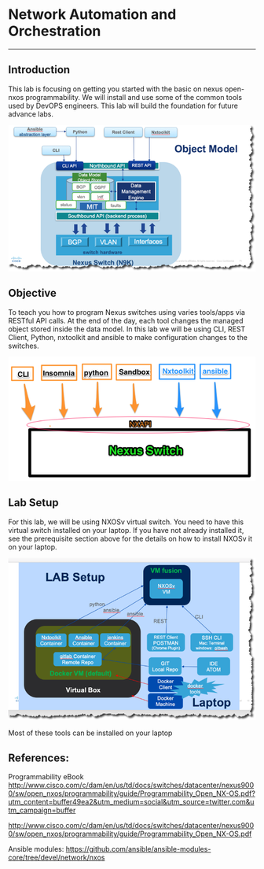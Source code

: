 # Network Automation and Orchestration

 ----

## Introduction
This lab is focusing on getting you started with the basic on nexus open-nxos  programmability.  We will install and use some of the common tools used by DevOPS engineers.  This lab will build the foundation for future advance labs.


![intro](/images/lab-2.png)


## Objective

To teach you how to program Nexus switches using varies tools/apps via RESTful API calls.  At the end of the day, each tool changes the managed object stored inside the data model.  In this lab we will be using CLI, REST Client, Python, nxtoolkit and ansible to make configuration changes to the switches.

![intro](/images/intro-2.png)

## Lab Setup

For this lab, we will be using NXOSv virtual switch.  You need to have this virtual switch installed on your laptop.  If you have not already installed it,  see  the prerequisite section above for the details on how to install NXOSv it on your laptop.


![intro](/images/lab-1.png)

Most of these tools can be installed on your laptop


## References:
Programmability eBook
http://www.cisco.com/c/dam/en/us/td/docs/switches/datacenter/nexus9000/sw/open_nxos/programmability/guide/Programmability_Open_NX-OS.pdf?utm_content=buffer49ea2&utm_medium=social&utm_source=twitter.com&utm_campaign=buffer

http://www.cisco.com/c/dam/en/us/td/docs/switches/datacenter/nexus9000/sw/open_nxos/programmability/guide/Programmability_Open_NX-OS.pdf

Ansible modules:
https://github.com/ansible/ansible-modules-core/tree/devel/network/nxos
